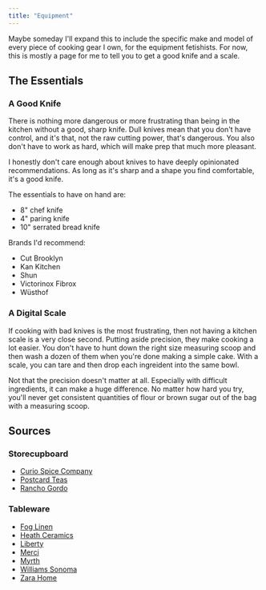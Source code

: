 ```yaml
---
title: "Equipment"
---
```


Maybe someday I'll expand this to include the specific make and model of every piece of cooking gear I own, for the equipment fetishists. For now, this is mostly a page for me to tell you to get a good knife and a scale.

## The Essentials

### A Good Knife

There is nothing more dangerous or more frustrating than being in the kitchen without a good, sharp knife. Dull knives mean that you don't have control, and it's that, not the raw cutting power, that's dangerous. You also don't have to work as hard, which will make prep that much more pleasant.

I honestly don't care enough about knives to have deeply opinionated recommendations. As long as it's sharp and a shape you find comfortable, it's a good knife.

The essentials to have on hand are:

* 8" chef knife
* 4" paring knife
* 10" serrated bread knife

Brands I'd recommend:

* Cut Brooklyn
* Kan Kitchen
* Shun
* Victorinox Fibrox
* Wüsthof

### A Digital Scale

If cooking with bad knives is the most frustrating, then not having a kitchen scale is a very close second. Putting aside precision, they make cooking a lot easier. You don't have to hunt down the right size measuring scoop and then wash a dozen of them when you're done making a simple cake. With a scale, you can tare and then drop each ingreident into the same bowl.

Not that the precision doesn't matter at all. Especially with difficult ingredients, it can make a huge difference. No matter how hard you try, you'll never get consistent quantities of flour or brown sugar out of the bag with a measuring scoop.

## Sources

### Storecupboard

* [Curio Spice Company](http://curiospice.com)
* [Postcard Teas](http://postcardteas.com)
* [Rancho Gordo](http://ranchogordo.com)

### Tableware

* [Fog Linen](https://www.shop-foglinen.com)
* [Heath Ceramics](https://www.heathceramics.com)
* [Liberty](https://www.libertylondon.com)
* [Merci](http://merci-merci.com)
* [Myrth](https://www.myrth.us)
* [Williams Sonoma](https://www.williams-sonoma.com)
* [Zara Home](https://www.zarahome.com)
